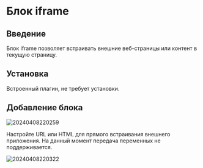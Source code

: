 # Блок iframe

## Введение

Блок iframe позволяет встраивать внешние веб-страницы или контент в текущую страницу.

## Установка

Встроенный плагин, не требует установки.

## Добавление блока

![20240408220259](https://static-docs.nocobase.com/20240408220259.png)

Настройте URL или HTML для прямого встраивания внешнего приложения. На данный момент передача переменных не поддерживается.

![20240408220322](https://static-docs.nocobase.com/20240408220322.png)